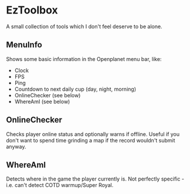 # EzToolbox

A small collection of tools which I don't feel deserve to be alone.

## MenuInfo
Shows some basic information in the Openplanet menu bar, like:
- Clock
- FPS
- Ping
- Countdown to next daily cup (day, night, morning)
- OnlineChecker (see below)
- WhereAmI (see below)

## OnlineChecker
Checks player online status and optionally warns if offline. Useful if you don't want to spend time grinding a map if the record wouldn't submit anyway.

## WhereAmI
Detects where in the game the player currently is. Not perfectly specific - i.e. can't detect COTD warmup/Super Royal.